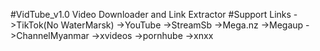 #VidTube_v1.0
Video Downloader and Link Extractor
#Support Links
->TikTok(No WaterMarsk)
->YouTube
->StreamSb
->Mega.nz
->Megaup
->ChannelMyanmar
->xvideos
->pornhube
->xnxx


